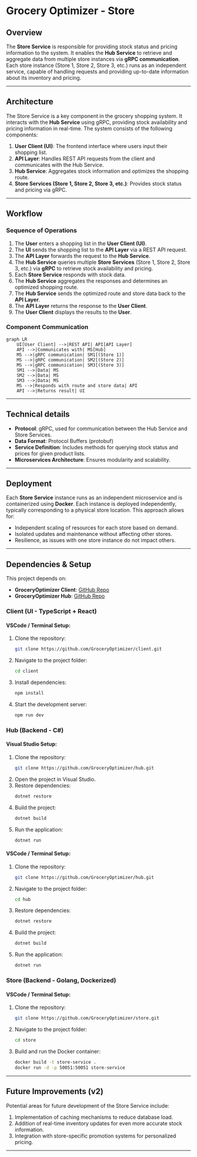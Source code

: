 # Grocery Optimizer - Store

## Overview
The **Store Service** is responsible for providing stock status and pricing information to the system. It enables the **Hub Service** to retrieve and aggregate data from multiple store instances via **gRPC communication**. Each store instance (Store 1, Store 2, Store 3, etc.) runs as an independent service, capable of handling requests and providing up-to-date information about its inventory and pricing.

---

## Architecture
The Store Service is a key component in the grocery shopping system. It interacts with the **Hub Service** using gRPC, providing stock availability and pricing information in real-time. The system consists of the following components:

1. **User Client (UI)**: The frontend interface where users input their shopping list.
2. **API Layer**: Handles REST API requests from the client and communicates with the Hub Service.
3. **Hub Service**: Aggregates stock information and optimizes the shopping route.
4. **Store Services (Store 1, Store 2, Store 3, etc.)**: Provides stock status and pricing via gRPC.

---

## Workflow

### Sequence of Operations
1. The **User** enters a shopping list in the **User Client (UI)**.
2. The **UI** sends the shopping list to the **API Layer** via a REST API request.
3. The **API Layer** forwards the request to the **Hub Service**.
4. The **Hub Service** queries multiple **Store Services** (Store 1, Store 2, Store 3, etc.) via **gRPC** to retrieve stock availability and pricing.
5. Each **Store Service** responds with stock data.
6. The **Hub Service** aggregates the responses and determines an optimized shopping route.
7. The **Hub Service** sends the optimized route and store data back to the **API Layer**.
8. The **API Layer** returns the response to the **User Client**.
9. The **User Client** displays the results to the **User**.

### Component Communication
```mermaid
graph LR
    UI[User Client] -->|REST API| API[API Layer]
    API -->|Communicates with| MS[Hub]
    MS -->|gRPC communication| SM1[(Store 1)]
    MS -->|gRPC communication| SM2[(Store 2)]
    MS -->|gRPC communication| SM3[(Store 3)]
    SM1 -->|Data| MS
    SM2 -->|Data| MS
    SM3 -->|Data| MS
    MS -->|Responds with route and store data| API
    API -->|Returns result| UI
```

---

## Technical details
- **Protocol**: gRPC, used for communication between the Hub Service and Store Services.
- **Data Format**: Protocol Buffers (protobuf)
- **Service Definition**: Includes methods for querying stock status and prices for given product lists.
- **Microservices Architecture**: Ensures modularity and scalability.

---

## Deployment
Each **Store Service** instance runs as an independent microservice and is containerized using **Docker**.
Each instance is deployed independently, typically corresponding to a physical store location. This approach allows for:

- Independent scaling of resources for each store based on demand.
- Isolated updates and maintenance without affecting other stores.
- Resilience, as issues with one store instance do not impact others.

---

## Dependencies & Setup
 
This project depends on:  
- **GroceryOptimizer Client**: [GitHub Repo](https://github.com/GroceryOptimizer/client)  
- **GroceryOptimizer Hub**: [GitHub Repo](https://github.com/GroceryOptimizer/hub)  

### Client (UI - TypeScript + React)
#### VSCode / Terminal Setup:
1. Clone the repository:
   ```sh
   git clone https://github.com/GroceryOptimizer/client.git
   ```
2. Navigate to the project folder:
   ```sh
   cd client
   ```
3. Install dependencies:
   ```sh
   npm install
   ```
4. Start the development server:
   ```sh
   npm run dev
   ```
### Hub (Backend - C#)
#### Visual Studio Setup:
1. Clone the repository:
   ```sh
   git clone https://github.com/GroceryOptimizer/hub.git
   ```
2. Open the project in Visual Studio.
3. Restore dependencies:
   ```sh
   dotnet restore
   ```
4. Build the project:
   ```sh
   dotnet build
   ```
5. Run the application:
   ```sh
   dotnet run
   ```

#### VSCode / Terminal Setup:
1. Clone the repository:
   ```sh
   git clone https://github.com/GroceryOptimizer/hub.git
   ```
2. Navigate to the project folder:
   ```sh
   cd hub
   ```
3. Restore dependencies:
   ```sh
   dotnet restore
   ```
4. Build the project:
   ```sh
   dotnet build
   ```
5. Run the application:
   ```sh
   dotnet run
   ```

### Store (Backend - Golang, Dockerized)
#### VSCode / Terminal Setup:
1. Clone the repository:
   ```sh
   git clone https://github.com/GroceryOptimizer/store.git
   ```
2. Navigate to the project folder:
   ```sh
   cd store
   ```
3. Build and run the Docker container:
   ```sh
   docker build -t store-service .
   docker run -d -p 50051:50051 store-service
   ```
---

## Future Improvements (v2)
Potential areas for future development of the Store Service include:

1. Implementation of caching mechanisms to reduce database load.
2. Addition of real-time inventory updates for even more accurate stock information.
3. Integration with store-specific promotion systems for personalized pricing.

---
